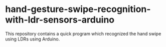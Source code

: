 # hand-gesture-swipe-recognition-with-ldr-sensors-arduino
This repository contains a quick program which recognized the hand swipe using LDRs using Arduino.
